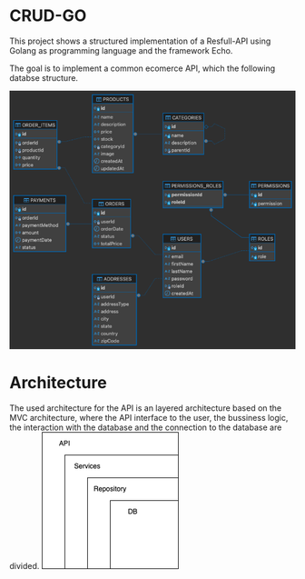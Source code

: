 # CRUD-GO
This project shows a structured implementation of a Resfull-API using Golang as programming language and the framework Echo.

The goal is to implement a common ecomerce API, which the following databse structure.

<img src="misc/database.png"
     alt="Markdown Monster icon" />

# Architecture
The used architecture for the API is an layered architecture based on the MVC architecture, where the API interface to the user, the bussiness logic, the interaction with the database and the connection to the database are divided.
<img src="misc/architecture.png"
     alt="Markdown Monster icon"/>
